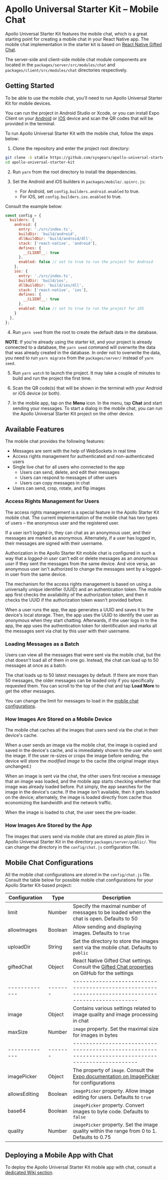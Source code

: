 # Apollo Universal Starter Kit &ndash; Mobile Chat

Apollo Universal Starter Kit features the mobile chat, which is a great starting point for creating a mobile chat in 
your React Native app. The mobile chat implementation in the starter kit is based on [React Native Gifted Chat].

The server-side and client-side mobile chat module components are located in the `packages/server/src/modules/chat` and 
`packages/client/src/modules/chat` directories respectively.

## Getting Started

To be able to use the mobile chat, you'll need to run Apollo Universal Starter Kit for mobile devices.

You can run the project in Android Studio or Xcode, or you can install Expo Client on your [Android] or [iOS] device and
scan the QR codes that will be provided in the terminal.

To run Apollo Universal Starter Kit with the mobile chat, follow the steps below:

1. Clone the repository and enter the project root directory:

```bash
git clone -b stable https://github.com/sysgears/apollo-universal-starter-kit.git
cd apollo-universal-starter-kit
```

2. Run `yarn` from the root directory to install the dependencies.

3. Set the Android and iOS builders in `packages/mobile/.spinrc.js`:

    * For Android, set `config.builders.android.enabled` to true.
    * For iOS, set `config.builders.ios.enabled` to true.

Consult the example below:
 
```javascript
const config = {
  builders: {
    android: {
      entry: './src/index.ts',
      buildDir: 'build/android',
      dllBuildDir: 'build/android/dll',
      stack: ['react-native', 'android'],
      defines: {
        __CLIENT__: true
      },
      enabled: false // set to true to run the project for Android
    },
    ios: {
      entry: './src/index.ts',
      buildDir: 'build/ios',
      dllBuildDir: 'build/ios/dll',
      stack: ['react-native', 'ios'],
      defines: {
        __CLIENT__: true
      },
      enabled: false // set to true to run the project for iOS
    }
  },
};
```

4. Run `yarn seed` from the root to create the default data in the database.

**NOTE**: If you're already using the starter kit, and your project is already connected to a database, the `yarn seed`
command will overwrite the data that was already created in the database. In order not to overwrite the data, you need 
to run `yarn migrate` from the `packages/server/` instead of `yarn seed`.

5. Run `yarn watch` to launch the project. It may take a couple of minutes to build and run the project the first time.

6. Scan the QR code(s) that will be shown in the terminal with your Android or iOS device (or both).

7. In the mobile app, tap on the **Menu** icon. In the menu, tap **Chat** and start sending your messages. To start a 
dialog in the mobile chat, you can run the Apollo Universal Starter Kit project on the other device.

## Available Features

The mobile chat provides the following features:

* Messages are sent with the help of WebSockets in real time
* Access rights management for authenticated and non-authenticated users
* Single live chat for all users who connected to the app
    * Users can send, delete, and edit their messages
    * Users can respond to messages of other users
    * Users can copy messages in chat
* Users can send, crop, rotate, and flip images

### Access Rights Management for Users

The access rights management is a special feature in the Apollo Starter Kit mobile chat. The current implementation of 
the mobile chat has two types of users &ndash; the anonymous user and the registered user. 

If a user isn’t logged in, they can chat as an anonymous user, and their messages are marked as anonymous. Alternately,
if a user has logged in, their messages are signed with their username. 

Authorization in the Apollo Starter Kit mobile chat is configured in such a way that a _logged-in user_ can’t edit or 
delete messages as an _anonymous user_ if they sent the messages from the same device. And vice versa, an anonymous 
user isn't authorized to change the messages sent by a logged-in user from the same device.

The mechanism for the access rights management is based on using a universally unique identifier (UUID) and an 
authentication token. The mobile app first checks the availability of the authorization token, and then it checks the 
UUID if the authorization token wasn't provided before.

When a user runs the app, the app generates a UUID and saves it to the device's local storage. Then, the app uses the 
UUID to identify the user as _anonymous_ when they start chatting. Afterwards, if the user logs in to the app, the app 
uses the authentication token for identification and marks all the messages sent via chat by this user with their 
username.

### Loading Messages as a Batch

Users can view all the messages that were sent via the mobile chat, but the chat doesn't load all of them in one go. 
Instead, the chat can load up to 50 messages at once as a batch.

The chat loads up to 50 latest messages by default. If there are more than 50 messages, the older messages can be loaded 
only if you specifically requested them. You can scroll to the top of the chat and tap **Load More** to get the other 
messages.

You can change the limit for messages to load in the [mobile chat configurations](#mobile-chat-configurations).

### How Images Are Stored on a Mobile Device

The mobile chat caches all the images that users send via the chat in their device's cache. 

When a user sends an image via the mobile chat, the image is copied and saved in the device's cache, and is immediately 
shown to the user who sent the image. If the user re-sizes or crops the image before sending, the device will store the
_modified image_ to the cache (the original image stays unchanged.)

When an image is sent via the chat, the other users first receive a message that an image was loaded, and the mobile app 
starts checking whether that image was already loaded before. Put simply, the app searches for the image in the device's 
cache. If the image isn't available, then it gets loaded on the device; alternately, the image is loaded directly from 
cache thus economizing the bandwidth and the network traffic.

When the image is loaded to chat, the user sees the pre-loader.

### How Images Are Stored by the App

The images that users send via mobile chat are stored as _plain files_ in Apollo Universal Starter Kit in the directory
`packages/server/public/`. You can change the directory in the `config/chat.js` configuration file.

## Mobile Chat Configurations

All the mobile chat configurations are stored in the `config/chat.js` file. Consult the table below for possible mobile
chat configurations for your Apollo Starter Kit-based project:

| Configuration | Type    | Description                                                                                        |
| ------------- | ------- | -------------------------------------------------------------------------------------------------- |
| limit         | Number  | Specify the maximal number of messages to be loaded when the chat is open. Defaults to 50          |
| allowImages   | Boolean | Allow sending and displaying images. Defaults to `true`                                            |
| uploadDir     | String  | Set the directory to store the images sent via the mobile chat. Defaults to `public`               |
| giftedChat    | Object  | React Native Gifted Chat settings. Consult the [Gifted Chat properties] on GitHub for the settings |
| ------------- | ------- | -------------------------------------------------------------------------------------------------- |
| image         | Object  | Contains various settings related to image quality and image processing in chat                    |
| maxSize       | Number  | `image` property. Set the maximal size for images in bytes                                         |
| ------------- | ------- | -------------------------------------------------------------------------------------------------- |
| imagePicker   | Object  | The property of `image`. Consult the [Expo documentation on ImagePicker] for configurations        |
| allowsEditing | Boolean | `imagePicker` property. Allow image editing for users. Defaults to `true`                          |
| base64        | Boolean | `imagePicker` property. Convert images to byte code. Defaults to `false`                           |
| quality       | Number  | `imagePicker` property. Set the image quality within the range from 0 to 1. Defaults to 0.75       |

## Deploying a Mobile App with Chat

To deploy the Apollo Universal Starter Kit mobile app with chat, consult a [dedicated Wiki section].

[react native gifted chat]: https://github.com/FaridSafi/react-native-gifted-chat
[android]: https://play.google.com/store/apps/details?id=host.exp.exponent&hl=en_US
[ios]: https://itunes.apple.com/ru/app/expo-client/id982107779?mt=8
[gifted chat properties]: https://github.com/FaridSafi/react-native-gifted-chat#props
[Expo documentation on ImagePicker]: https://docs.expo.io/versions/latest/sdk/imagepicker
[dedicated wiki section]: https://github.com/sysgears/apollo-universal-starter-kit/wiki/Getting-Started#building-a-standalone-mobile-app-for-google-play-or-app-store